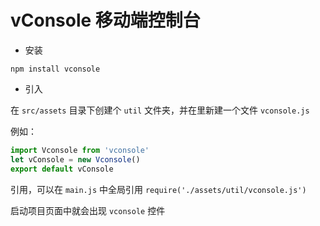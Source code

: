 # vConsole 移动端控制台

- 安装

`npm install vconsole`

- 引入

在 `src/assets` 目录下创建个 `util` 文件夹，并在里新建一个文件 `vconsole.js`

例如：

```js
import Vconsole from 'vconsole'
let vConsole = new Vconsole()
export default vConsole
```

引用，可以在 `main.js` 中全局引用 `require('./assets/util/vconsole.js')`

启动项目页面中就会出现 `vconsole` 控件